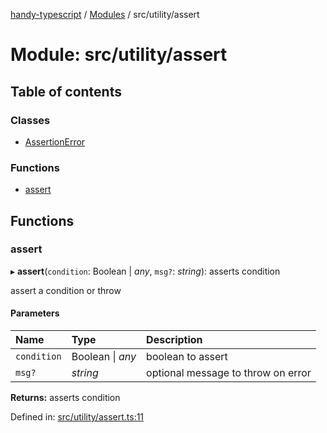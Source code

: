 [handy-typescript](../README.md) / [Modules](../modules.md) / src/utility/assert

# Module: src/utility/assert

## Table of contents

### Classes

- [AssertionError](../classes/src_utility_assert.assertionerror.md)

### Functions

- [assert](src_utility_assert.md#assert)

## Functions

### assert

▸ **assert**(`condition`: Boolean \| *any*, `msg?`: *string*): asserts condition

assert a condition or throw

#### Parameters

| Name | Type | Description |
| :------ | :------ | :------ |
| `condition` | Boolean \| *any* | boolean to assert |
| `msg?` | *string* | optional message to throw on error |

**Returns:** asserts condition

Defined in: [src/utility/assert.ts:11](https://github.com/robbiemu/handy-typescript/blob/8d0f93c/src/utility/assert.ts#L11)

